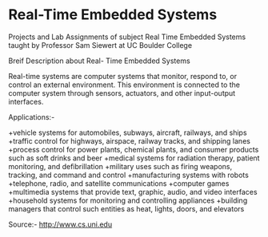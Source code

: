 # Real-Time Embedded Systems

Projects and Lab Assignments of subject Real Time Embedded Systems taught by Professor Sam Siewert at UC Boulder College

Breif Description about Real- Time Embedded Systems

Real-time systems are computer systems that monitor, respond to, or control an external environment. This environment is connected to the computer system through sensors, actuators, and other input-output interfaces.

Applications:-

+vehicle systems for automobiles, subways, aircraft, railways, and ships
+traffic control for highways, airspace, railway tracks, and shipping lanes
+process control for power plants, chemical plants, and consumer products such as soft drinks and beer
+medical systems for radiation therapy, patient monitoring, and defibrillation
+military uses such as firing weapons, tracking, and command and control
+manufacturing systems with robots
+telephone, radio, and satellite communications
+computer games
+multimedia systems that provide text, graphic, audio, and video interfaces
+household systems for monitoring and controlling appliances
+building managers that control such entities as heat, lights, doors, and elevators

Source:- http://www.cs.uni.edu
